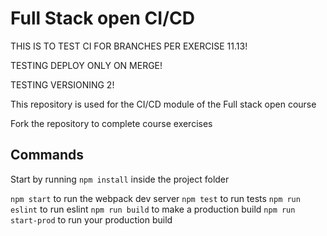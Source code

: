 # Full Stack open CI/CD

THIS IS TO TEST CI FOR BRANCHES PER EXERCISE 11.13!

TESTING DEPLOY ONLY ON MERGE!

TESTING VERSIONING 2!

This repository is used for the CI/CD module of the Full stack open course

Fork the repository to complete course exercises

## Commands

Start by running `npm install` inside the project folder

`npm start` to run the webpack dev server
`npm test` to run tests
`npm run eslint` to run eslint
`npm run build` to make a production build
`npm run start-prod` to run your production build
